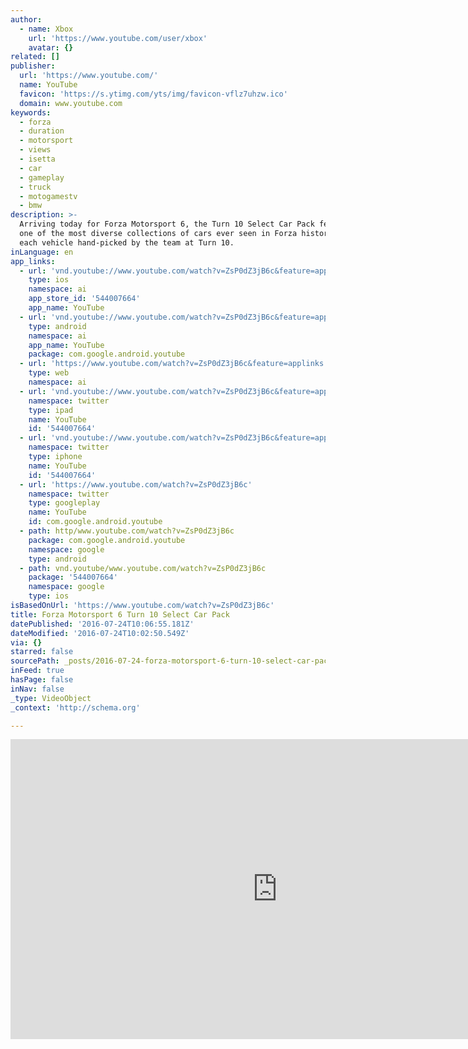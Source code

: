 ```yaml
---
author:
  - name: Xbox
    url: 'https://www.youtube.com/user/xbox'
    avatar: {}
related: []
publisher:
  url: 'https://www.youtube.com/'
  name: YouTube
  favicon: 'https://s.ytimg.com/yts/img/favicon-vflz7uhzw.ico'
  domain: www.youtube.com
keywords:
  - forza
  - duration
  - motorsport
  - views
  - isetta
  - car
  - gameplay
  - truck
  - motogamestv
  - bmw
description: >-
  Arriving today for Forza Motorsport 6, the Turn 10 Select Car Pack features
  one of the most diverse collections of cars ever seen in Forza history, with
  each vehicle hand-picked by the team at Turn 10.
inLanguage: en
app_links:
  - url: 'vnd.youtube://www.youtube.com/watch?v=ZsP0dZ3jB6c&feature=applinks'
    type: ios
    namespace: ai
    app_store_id: '544007664'
    app_name: YouTube
  - url: 'vnd.youtube://www.youtube.com/watch?v=ZsP0dZ3jB6c&feature=applinks'
    type: android
    namespace: ai
    app_name: YouTube
    package: com.google.android.youtube
  - url: 'https://www.youtube.com/watch?v=ZsP0dZ3jB6c&feature=applinks'
    type: web
    namespace: ai
  - url: 'vnd.youtube://www.youtube.com/watch?v=ZsP0dZ3jB6c&feature=applinks'
    namespace: twitter
    type: ipad
    name: YouTube
    id: '544007664'
  - url: 'vnd.youtube://www.youtube.com/watch?v=ZsP0dZ3jB6c&feature=applinks'
    namespace: twitter
    type: iphone
    name: YouTube
    id: '544007664'
  - url: 'https://www.youtube.com/watch?v=ZsP0dZ3jB6c'
    namespace: twitter
    type: googleplay
    name: YouTube
    id: com.google.android.youtube
  - path: http/www.youtube.com/watch?v=ZsP0dZ3jB6c
    package: com.google.android.youtube
    namespace: google
    type: android
  - path: vnd.youtube/www.youtube.com/watch?v=ZsP0dZ3jB6c
    package: '544007664'
    namespace: google
    type: ios
isBasedOnUrl: 'https://www.youtube.com/watch?v=ZsP0dZ3jB6c'
title: Forza Motorsport 6 Turn 10 Select Car Pack
datePublished: '2016-07-24T10:06:55.181Z'
dateModified: '2016-07-24T10:02:50.549Z'
via: {}
starred: false
sourcePath: _posts/2016-07-24-forza-motorsport-6-turn-10-select-car-pack.md
inFeed: true
hasPage: false
inNav: false
_type: VideoObject
_context: 'http://schema.org'

---
```

<iframe src="https://cdn.embedly.com/widgets/media.html?src=https%3A%2F%2Fwww.youtube.com%2Fembed%2FZsP0dZ3jB6c%3Ffeature%3Doembed&amp;url=http%3A%2F%2Fwww.youtube.com%2Fwatch%3Fv%3DZsP0dZ3jB6c&amp;image=https%3A%2F%2Fi.ytimg.com%2Fvi%2FZsP0dZ3jB6c%2Fhqdefault.jpg&amp;key=b7d04c9b404c499eba89ee7072e1c4f7&amp;type=text%2Fhtml&amp;schema=youtube" width="854" height="480" scrolling="no" frameborder="0" allowfullscreen="" style=""></iframe>